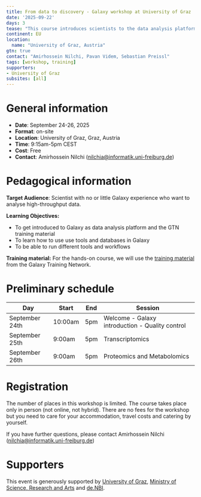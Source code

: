 ```yaml
---
title: From data to discovery - Galaxy workshop at University of Graz
date: '2025-09-22'
days: 3
tease: "This course introduces scientists to the data analysis platform Galaxy. The course is an intermediate course; there is no requirement of any programming skills."
continent: EU
location:
  name: "University of Graz, Austria"
gtn: true
contact: "Amirhossein Nilchi, Pavan Videm, Sebastian Preissl"
tags: [workshop, training]
supporters:
- University of Graz
subsites: [all]
---
```


# General information

- **Date**: September 24-26, 2025
- **Format**: on-site
- **Location**: University of Graz, Graz, Austria
- **Time**: 9:15am-5pm CEST
- **Cost**: Free
- **Contact**: Amirhossein Nilchi ([nilchia@informatik.uni-freiburg.de](mailto:nilchia@informatik.uni-freiburg.de))

# Pedagogical information

**Target Audience**: Scientist with no or little Galaxy experience who want to analyse high-throughput data.

**Learning Objectives:**
* To get introduced to Galaxy as data analysis platform and the GTN training material
* To learn how to use use tools and databases in Galaxy
* To be able to run different tools and workflows

**Training material:**
For the hands-on course, we will use the [training material](https://training.galaxyproject.org) from the Galaxy Training Network.

# Preliminary schedule

| Day | Start | End | Session |
|---|---|---|---|
| September 24th | 10:00am  | 5pm  | Welcome - Galaxy introduction - Quality control |
| September 25th | 9:00am  | 5pm |  Transcriptomics |
| September 26th | 9:00am  | 5pm  | Proteomics and Metabolomics |

# Registration

The number of places in this workshop is limited. The course takes place only in person (not online, not hybrid). There are no fees for the workshop but you need to care for your accommodation, travel costs and catering by yourself.

If you have further questions, please contact Amirhossein Nilchi ([nilchia@informatik.uni-freiburg.de](mailto:nilchia@informatik.uni-freiburg.de))

# Supporters

This event is generously supported by [University of Graz](https://www.uni-graz.at/en/), [Ministry of Science, Research and Arts](https://mwk.baden-wuerttemberg.de/en/home) and [de.NBI](https://www.denbi.de/).


